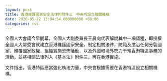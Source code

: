 ```yaml
---
layout: post
title: 香港維護國家安全法律列附件三　中央可設立相關機構
date: 2020-05-22 13:04:54.000000000 +08:00
categories: rss
---
```


全國人大會議今早開幕，全國人大副委員長王晨向代表解說其中一項議程，即授權全國人大常委會就建立香港維護國家安全，制定相關法律，防範及懲治任何分裂國家、顛覆國家政權、組織實施恐怖活動、以及外國和境外勢力干預香港特區事務的活動，並將相關法律列入《基本法》附件三，再在香港實施。

文件指出，香港特區應當強化執法力量，中央會根據需要在香港特區設立相關機構。
